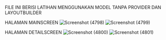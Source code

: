 FILE INI BERISI LATIHAN MENGGUNAKAN MODEL TANPA PROVIDER DAN LAYOUTBUILDER

HALAMAN MAINSCREEN
![Screenshot (4798)](https://user-images.githubusercontent.com/58543758/165889567-c3980101-965e-474c-b277-e5af133a4f96.png)
![Screenshot (4799)](https://user-images.githubusercontent.com/58543758/165889572-f49c5340-af4b-4f6c-af35-2c26f97181c5.png)

HALAMAN DETAILSCREEN
![Screenshot (4800)](https://user-images.githubusercontent.com/58543758/165889587-909d262e-9ec9-4471-b818-89703dced1a9.png)
![Screenshot (4801)](https://user-images.githubusercontent.com/58543758/165889591-63d24a51-0c9e-49c9-8446-5b2cab3ff8b3.png)
